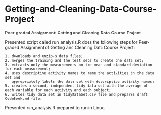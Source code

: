 # Getting-and-Cleaning-Data-Course-Project
Peer-graded Assignment: Getting and Cleaning Data Course Project

Presented script called run_analysis.R does the following steps for Peer-graded Assignment of Getting and Cleaning Data Course Project:

    1. downloads and unzip-s data files;
    2. merges the training and the test sets to create one data set;
    3. extracts only the measurements on the mean and standard deviation for each measurement;
    4. uses descriptive activity names to name the activities in the data set and 
       appropriately labels the data set with descriptive activity names;
    5. creates a second, independent tidy data set with the average of each variable for each activity and each subject;
    6. writes tidy data set in tidyDataSet.csv file and prepares draft CodeBook.md file.

Presented run_analysis.R prepared to run in Linux.
